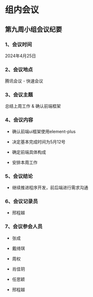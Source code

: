 # 组内会议

## 第九周小组会议纪要



### 1、会议时间

2024年4月25日

### 2、会议地点

腾讯会议 - 快速会议

### 3、会议主题

总结上周工作 & 确认前端框架  

### 4、会议内容

- 确认前端ui框架使用element-plus

- 决定基本完成时间为5月12号

- 确定前端具体构成
  
- 安排本周工作

### 5、会议结论

- 继续推进程序开发，前后端进行需求沟通

### 6、会议记录员

- 邢程越

### 7、会议参会人员
- 张成
  
- 戴绮琪
- 周权

- 肖佳玥
- 任思颖
- 邢程越

